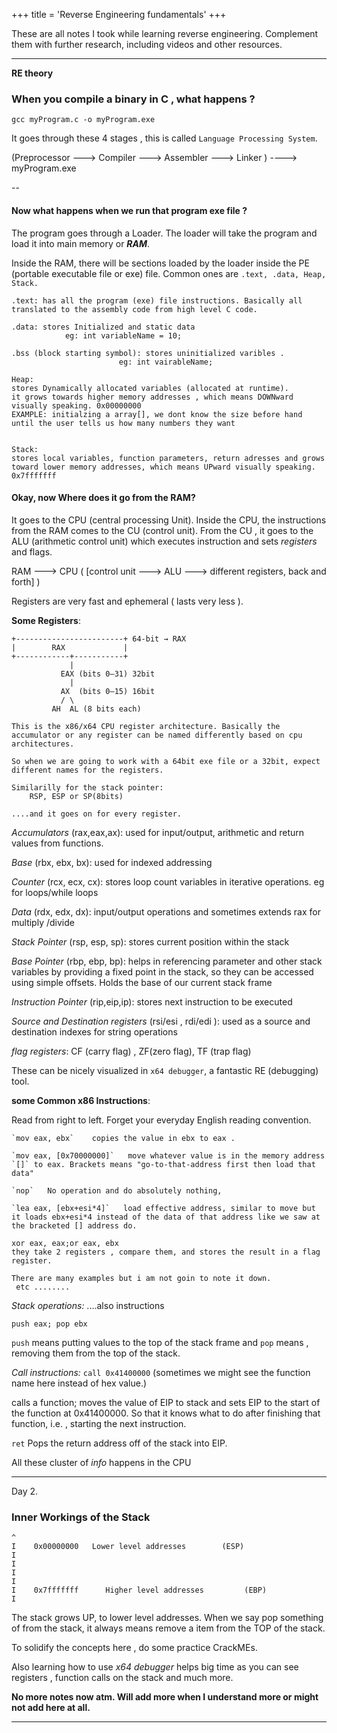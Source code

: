 +++
title = 'Reverse Engineering fundamentals'
+++


These are all notes I took while learning reverse engineering. Complement them with further research, including videos and other resources.

---

**RE theory**

### When you compile a binary in C , what happens ?

`gcc myProgram.c -o myProgram.exe`

It goes through these 4 stages , this is called `Language Processing System`.

(Preprocessor ---> Compiler ---> Assembler ---> Linker ) ----> myProgram.exe 

--

#### Now what happens when we run that program exe file ?

The program goes through a Loader. The loader will take the program and load it into main memory or   _**RAM**_.

Inside the RAM, there will be sections loaded by the loader inside the PE (portable executable file or exe) file. Common ones are `.text, .data, Heap, Stack.`

```
.text: has all the program (exe) file instructions. Basically all translated to the assembly code from high level C code.  

.data: stores Initialized and static data
			eg: int variableName = 10;

.bss (block starting symbol): stores uninitialized varibles . 
						eg: int vairableName; 

```

```
Heap: 
stores Dynamically allocated variables (allocated at runtime). 
it grows towards higher memory addresses , which means DOWNward visually speaking. 0x00000000
EXAMPLE: initialzing a array[], we dont know the size before hand until the user tells us how many numbers they want


Stack:
stores local variables, function parameters, return adresses and grows toward lower memory addresses, which means UPward visually speaking.
0x7fffffff
```


#### Okay, now Where does it go from the RAM?

It goes to the CPU (central processing Unit). Inside the CPU, the instructions from the RAM comes to the CU (control unit). From the CU , it goes to the ALU (arithmetic control unit) which executes instruction and sets *registers* and flags.

RAM ---> CPU ( [control unit ---> ALU ---> different registers, back and forth] )

Registers are very fast and ephemeral ( lasts very less ).

**Some Registers**:
	
```
+------------------------+ 64-bit → RAX
|        RAX             |
+------------+-----------+
             |
           EAX (bits 0–31) 32bit
             |
           AX  (bits 0–15) 16bit
           / \
         AH  AL (8 bits each)

This is the x86/x64 CPU register architecture. Basically the accumulator or any register can be named differently based on cpu architectures.

So when we are going to work with a 64bit exe file or a 32bit, expect different names for the registers.

Similarilly for the stack pointer:
	RSP, ESP or SP(8bits)

....and it goes on for every register.
```

*Accumulators* (rax,eax,ax): 
used for input/output, arithmetic and return values from functions.

*Base* (rbx, ebx, bx):
used for indexed addressing

*Counter* (rcx, ecx, cx):
stores loop count variables in iterative operations. eg for loops/while loops

*Data* (rdx, edx, dx):
input/output operations and sometimes extends rax for multiply /divide

*Stack Pointer* (rsp, esp, sp):
stores current position within the stack

*Base Pointer* (rbp, ebp, bp):
helps in referencing parameter and other stack variables by providing a fixed point in the stack, so they can be accessed using simple offsets. Holds the base of our current stack frame

*Instruction Pointer* (rip,eip,ip):
stores next instruction to be executed

*Source and Destination registers* (rsi/esi , rdi/edi ):
used as a source and destination indexes for string operations 

*flag registers*:
CF (carry flag) , ZF(zero flag), TF (trap flag)

These can be nicely visualized in `x64 debugger`, a fantastic RE (debugging) tool.


**some Common x86  Instructions**:

Read from right to left. Forget your everyday English reading convention.
```
`mov eax, ebx`    copies the value in ebx to eax .  

`mov eax, [0x70000000]`   move whatever value is in the memory address `[]` to eax. Brackets means "go-to-that-address first then load that data"

`nop`   No operation and do absolutely nothing,

`lea eax, [ebx+esi*4]`   load effective address, similar to move but it loads ebx+esi*4 instead of the data of that address like we saw at the bracketed [] address do. 

xor eax, eax;or eax, ebx
they take 2 registers , compare them, and stores the result in a flag register.

There are many examples but i am not goin to note it down.
 etc ........
```


*Stack operations:* 
....also instructions 

`push eax; pop ebx`

`push` means putting values to the top of the stack frame and `pop` means , removing them from the top of the stack.


*Call instructions:*
`call 0x41400000`    (sometimes we might see the function name here instead of hex value.)

calls a function; moves the value of EIP to stack and sets EIP to the start of the function at 0x41400000.  So that it knows what to do after finishing that function, i.e. , starting the next instruction.

`ret`   Pops the return address off of the stack into EIP.

All these cluster of *info* happens in the CPU

---

Day 2.
### Inner Workings of the Stack

~~~
^
I    0x00000000   Lower level addresses        (ESP)
I
I
I
I
I    0x7fffffff      Higher level addresses         (EBP)
I
~~~
The stack grows UP, to lower level addresses. When we say pop something of from the stack, it always means remove a item from the TOP of the stack.

To solidify the concepts here , do some practice CrackMEs.

Also learning how to use  *x64 debugger* helps big time as you can see registers , function calls on the stack and much more.

**No more notes now atm. Will add more when I understand more or might not add here at all.**

---
